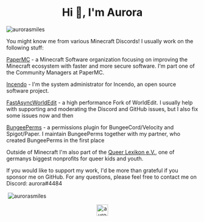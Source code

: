 <h1 align="center">Hi 👋, I'm Aurora</h1>

<p align="left"> <img src="https://komarev.com/ghpvc/?username=aurorasmiles" alt="aurorasmiles" /> </p>
You might know me from various Minecraft Discords! 
I usually work on the following stuff:

[PaperMC](https://github.com/papermc) - a Minecraft Software organization focusing on improving the Minecraft ecosystem with faster and more secure software.
I'm part one of the Community Managers at PaperMC.

[Incendo](https://github.com/Incendo) - I'm the system administrator for Incendo, an open source software project.

[FastAsyncWorldEdit](https://github.com/IntellectualSites/FastAsyncWorldEdit/) - a high performance Fork of WorldEdit.
I usually help with supporting and moderating the Discord and GitHub issues, but I also fix some issues now and then

[BungeePerms](https://github.com/weaondara/BungeePerms) - a permissions plugin for BungeeCord/Velocity and Spigot/Paper.
I maintain BungeePerms together with my partner, who created BungeePerms in the first place

Outside of Minecraft I'm also part of the [Queer Lexikon e.V.](https://queer-lexikon.net/), one of germanys biggest nonprofits for queer kids and youth.

If you would like to support my work, I'd be more than grateful if you sponsor me on GitHub.
For any questions, please feel free to contact me on Discord: aurora#4484

<p>&nbsp;<img align="center" src="https://github-readme-stats.vercel.app/api?username=aurorasmiles&show_icons=true" alt="aurorasmiles" /></p>

<p align="center">
<a href="https://twitter.com/aurora_smiles_" target="blank"><img align="center" src="https://cdn.jsdelivr.net/npm/simple-icons@3.0.1/icons/twitter.svg" alt="aurora_smiles_" height="30" width="30" /></a>
</p>
